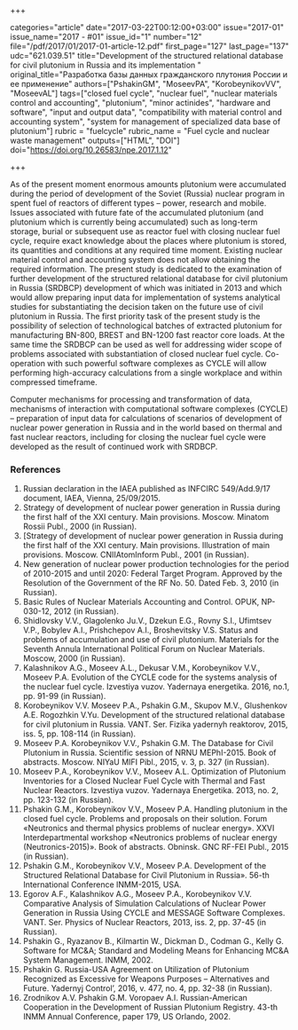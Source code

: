 +++

categories="article"
date="2017-03-22T00:12:00+03:00"
issue="2017-01"
issue_name="2017 - #01"
issue_id="1"
number="12"
file="/pdf/2017/01/2017-01-article-12.pdf"
first_page="127"
last_page="137"
udc="621.039.51"
title="Development of the structured relational database for civil plutonium in Russia and its implementation "
original_title="Разработка базы данных гражданского плутония России и ее применение"
authors=["PshakinGM", "MoseevPA", "KorobeynikovVV", "MoseevAL"]
tags=["closed fuel cycle", "nuclear fuel", "nuclear materials control and accounting", "plutonium", "minor actinides", "hardware and software", "input and output data", "compatibility with material control and accounting system", "system for management of specialized data base of plutonium"]
rubric = "fuelcycle"
rubric_name = "Fuel cycle and nuclear waste management"
outputs=["HTML", "DOI"]
doi="https://doi.org/10.26583/npe.2017.1.12"

+++

As of the present moment enormous amounts plutonium were accumulated during the period of development of the Soviet (Russia) nuclear program in spent fuel of reactors of different types – power, research and mobile. Issues associated with future fate of the accumulated plutonium (and plutonium which is currently being accumulated) such as long-term storage, burial or subsequent use as reactor fuel with closing nuclear fuel cycle, require exact knowledge about the places where plutonium is stored, its quantities and conditions at any required time moment. Existing nuclear material control and accounting system does not allow obtaining the required information. The present study is dedicated to the examination of further development of the structured relational database for civil plutonium in Russia (SRDBCP) development of which was initiated in 2013 and which would allow preparing input data for implementation of systems analytical studies for substantiating the decision taken on the future use of civil plutonium in Russia. The first priority task of the present study is the possibility of selection of technological batches of extracted plutonium for manufacturing BN-800, BREST and BN-1200 fast reactor core loads. At the same time the SRDBCP can be used as well for addressing wider scope of problems associated with substantiation of closed nuclear fuel cycle. Co-operation with such powerful software complexes as CYCLE will allow performing high-accuracy calculations from a single workplace and within compressed timeframe.

Computer mechanisms for processing and transformation of data, mechanisms of interaction with computational software complexes (CYCLE) – preparation of input data for calculations of scenarios of development of nuclear power generation in Russia and in the world based on thermal and fast nuclear reactors, including for closing the nuclear fuel cycle were developed as the result of continued work with SRDBCP.

### References

1. Russian declaration in the IAEA published as INFCIRC 549/Add.9/17 document, IAEA, Vienna, 25/09/2015.
2. Strategy of development of nuclear power generation in Russia during the first half of the XXI century. Main provisions. Moscow. Minatom Rossii Publ., 2000 (in Russian).
3. [Strategy of development of nuclear power generation in Russia during the first half of the XXI century. Main provisions. Illustration of main provisions. Moscow. CNIIAtomInform Publ., 2001 (in Russian).
4. New generation of nuclear power production technologies for the period of 2010-2015 and until 2020: Federal Target Program. Approved by the Resolution of the Government of the RF No. 50. Dated Feb. 3, 2010 (in Russian).
5. Basic Rules of Nuclear Materials Accounting and Control. OPUK, NP-030-12, 2012 (in Russian).
6. Shidlovsky V.V., Glagolenko Ju.V., Dzekun E.G., Rovny S.I., Ufimtsev V.P., Bobylev A.I., Prishchepov A.I., Broshevitsky V.S. Status and problems of accumulation and use of civil plutonium. Materials for the Seventh Annula International Political Forum on Nuclear Materials. Moscow, 2000 (in Russian).
7. Kalashnikov A.G., Moseev A.L., Dekusar V.M., Korobeynikov V.V., Moseev P.A. Evolution of the CYCLE code for the systems analysis of the nuclear fuel cycle. Izvestiya vuzov. Yadernaya energetika. 2016, no.1, pp. 91-99 (in Russian).
8. Korobeynikov V.V. Moseev P.A., Pshakin G.M., Skupov M.V., Glushenkov A.E. Rogozhkin V.Yu. Development of the structured relational database for civil plutonium in Russia. VANT. Ser. Fizika yadernyh reaktorov, 2015, iss. 5, pp. 108-114 (in Russian).
9. Moseev P.A. Korobeynikov V.V., Pshakin G.M. The Database for Civil Plutonium in Russia. Scientific session of NRNU MEPhI-2015. Book of abstracts. Moscow. NIYaU MIFI Pibl., 2015, v. 3, p. 327 (in Russian).
10. Moseev P.A., Korobeynikov V.V., Moseev A.L. Optimization of Plutonium Inventories for a Closed Nuclear Fuel Cycle with Thermal and Fast Nuclear Reactors. Izvestiya vuzov. Yadernaya Energetika. 2013, no. 2, pp. 123-132 (in Russian).
11. Pshakin G.M., Korobeynikov V.V., Moseev P.A. Handling plutonium in the closed fuel cycle. Problems and proposals on their solution. Forum «Neutronics and thermal physics problems of nuclear energy». XXVI Interdepartmental workshop «Neutronics problems of nuclear energy (Neutronics-2015)». Book of abstracts. Obninsk. GNC RF-FEI Publ., 2015 (in Russian).
12. Pshakin G.M., Korobeynikov V.V., Moseev P.A. Development of the Structured Relational Database for Civil Plutonium in Russia». 56-th International Conference INMM-2015, USA.
13. Egorov A.F., Kalashnikov A.G., Moseev P.A., Korobeynikov V.V. Comparative Analysis of Simulation Calculations of Nuclear Power Generation in Russia Using CYCLE and MESSAGE Software Complexes. VANT. Ser. Physics of Nuclear Reactors, 2013, iss. 2, pp. 37-45 (in Russian).
14. Pshakin G., Ryazanov B., Kilmartin W., Dickman D., Codman G., Kelly G. Software for MC&A; Standard and Modeling Means for Enhancing MC&A System Management. INMM, 2002.
15. Pshakin G. Russia-USA Agreement on Utilization of Plutonium Recognized as Excessive for Weapons Purposes – Alternatives and Future. Yadernyj Control’, 2016, v. 477, no. 4, pp. 32-38 (in Russian).
16. Zrodnikov A.V. Pshakin G.M. Voropaev A.I. Russian-American Cooperation in the Development of Russian Plutonium Registry. 43-th INMM Annual Conference, paper 179, US Orlando, 2002.